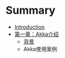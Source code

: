 # Summary

* [Introduction](README.md)
* [第一章：Akka介绍](di_yi_zhang_ff1a_akka_jie_shao.md)
   * [背景](bei_jing.md)
   * Akka使用案例

